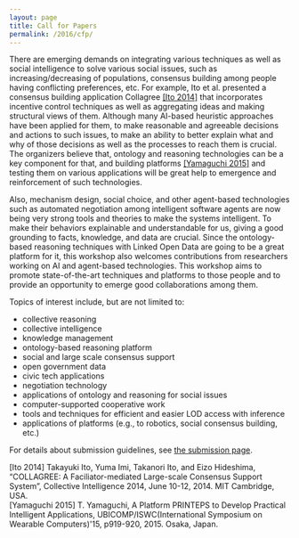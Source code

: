 ```yaml
---
layout: page
title: Call for Papers
permalink: /2016/cfp/
---
```

There are emerging demands on integrating various techniques as well as social intelligence to solve various social issues, such as increasing/decreasing of populations, consensus building among people having conflicting preferences, etc. For example, Ito et al. presented a consensus building application Collagree [[Ito 2014]](#ito2014) that incorporates incentive control techniques as well as aggregating ideas and making structural views of them. Although many AI-based heuristic approaches have been applied for them, to make reasonable and agreeable decisions and actions to such issues, to make an ability to better explain what and why of those decisions as well as the processes to reach them is crucial. The organizers believe that, ontology and reasoning technologies can be a key component for that, and building platforms [[Yamaguchi 2015]](#yamaguchi2015) and testing them on various applications will be great help to emergence and reinforcement of such technologies. 

Also, mechanism design, social choice, and other agent-based technologies such as automated negotiation among intelligent software agents are now being very strong tools and theories to make the systems intelligent. To make their behaviors explainable and understandable for us, giving a good grounding to facts, knowledge, and data are crucial. Since the ontology-based reasoning techniques with Linked Open Data are going to be a great platform for it, this workshop also welcomes contributions from researchers working on AI and agent-based technologies. This workshop aims to promote state-of-the-art techniques and platforms to those people and to provide an opportunity to emerge good collaborations among them.

Topics of interest include, but are not limited to: 

* collective reasoning 
* collective intelligence 
* knowledge management
* ontology-based reasoning platform 
* social and large scale consensus support 
* open government data 
* civic tech applications 
* negotiation technology 
* applications of ontology and reasoning for social issues 
* computer-supported cooperative work 
* tools and techniques for efficient and easier LOD access with inference 
* applications of platforms (e.g., to robotics, social consensus building, etc.) 

For details about submission guidelines, see [the submission page](http://passcr.org/2016/submission/).

<a name="ito2014">[Ito 2014]</a> Takayuki Ito, Yuma Imi, Takanori Ito, and Eizo Hideshima, “COLLAGREE: A Faciliator-mediated Large-scale Consensus Support System”, Collective Intelligence 2014, June 10-12, 2014. MIT Cambridge, USA.  <br/>
<a name="yamaguchi2015">[Yamaguchi 2015]</a> T. Yamaguchi, A Platform PRINTEPS to Develop Practical Intelligent Applications, UBICOMP/ISWC(International Symposium on Wearable Computers)'15, p919-920, 2015. Osaka, Japan. 
